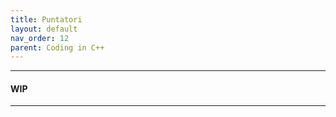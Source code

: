 ```yaml
---
title: Puntatori
layout: default
nav_order: 12
parent: Coding in C++
---
```


---

#### WIP

---

<!-- 
# Puntatori

- Sintassi per creare un puntatore  
- Assegnare indirizzo a puntatore  
- Usare valore puntatore  
- Assegnazione per valore, riferimento e puntatore
- Utilizzo del puntatore per tipi che vengono passati per valore, altrimenti perde di senso (array)

[Prossima lezione](2-oggetti)

-->